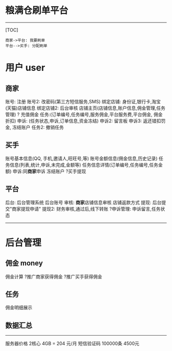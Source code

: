 # 粮满仓刷单平台


---

[TOC]
```seq
商家->平台: 我要刷单
平台-->买手: 分配刷单
```

# 用户 user

## 商家
账号: 注册
账号2: 改密码(第三方短信服务,SMS)
绑定店铺: 身份证,银行卡,淘宝(天猫)店铺信息 
绑定店铺2: 后台审核
店铺主页(店铺信息,账户信息,佣金管理,任务管理)
? 充值佣金
任务:(订单编号,任务编号,服务佣金,平台服务费,平台佣金, 佣金折扣)
申诉: (任务状态,申诉,订单信息,资金冻结)
申诉2: 留言板
申诉3: 返还错扣罚金,
冻结账户
任务2: 撤销任务


## 买手
账号基本信息(QQ, 手机,邀请人,旺旺号,等)
账号金额信息(佣金信息,历史记录)
任务信息(列表,统计,申诉,未完成,金额等)
任务信息详情(订单编号,任务编号,任务金额)
申诉:同**商家**申诉
冻结账户
?买手提现

## 平台
后台: 后台管理系统
后台账号
审核: **商家**店铺信息审核
店铺返款方式
提现: 后台提交"商家提现申请"
提现2: 财务审核,通过后,线下转账
?申诉管理: 申诉留言,任务状态

-------
# 后台管理

## 佣金 money
佣金计算
?推广商家获得佣金
?推广买手获得佣金

## 任务
佣金明细展示

## 数据汇总




-------
服务器价格
2核心 4GB = 204 元/月
短信验证码 100000条 4500元 



